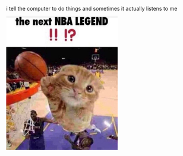 i tell the computer to do things and sometimes it actually listens to me
<!--START_SECTION:update_image-->
<img src=https://raw.githubusercontent.com/sneakykestrel/sneakykestrel/main/.github/images/nba_legend.png height="" width="300" align=left alt=kitty />
<!--END_SECTION:update_image-->

